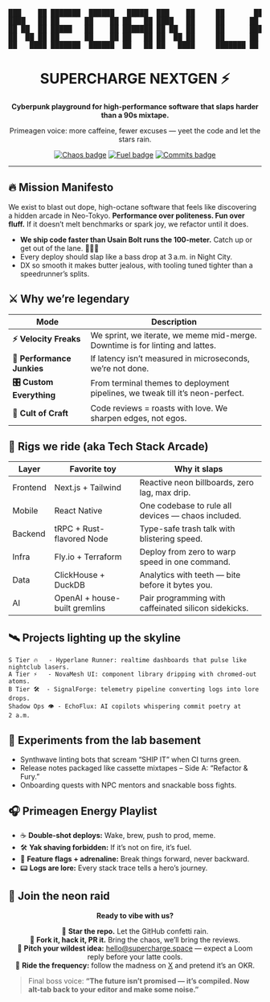 <div align="center">

<pre>
███    ██ ███████  ██████   █████  ███    ██     ██       █████  ██████  ██████  ███████ 
████   ██ ██      ██    ██ ██   ██ ████   ██     ██      ██   ██ ██   ██ ██   ██ ██      
██ ██  ██ █████   ██    ██ ███████ ██ ██  ██     ██      ███████ ██████  ██████  █████   
██  ██ ██ ██      ██    ██ ██   ██ ██  ██ ██     ██      ██   ██ ██   ██ ██      ██      
██   ████ ███████  ██████  ██   ██ ██   ████     ███████ ██   ██ ██   ██ ██      ███████ 
</pre>

<h1>SUPERCHARGE NEXTGEN ⚡️</h1>
<p><strong>Cyberpunk playground for high-performance software that slaps harder than a 90s mixtape.</strong></p>
<p>Primeagen voice: more caffeine, fewer excuses — yeet the code and let the stars rain.</p>

<p>
  <a href="https://github.com/"><img src="https://img.shields.io/badge/Chaos_Level-Over_9000-ff00ff?style=for-the-badge&logo=clockify&logoColor=000" alt="Chaos badge" /></a>
  <a href="https://github.com/"><img src="https://img.shields.io/badge/Fuel-Caffeinated_AF-00f0ff?style=for-the-badge&logo=coffeescript&logoColor=000" alt="Fuel badge" /></a>
  <a href="https://github.com/"><img src="https://img.shields.io/badge/Commits-On_Fire-f9ff00?style=for-the-badge&logo=github&logoColor=000" alt="Commits badge" /></a>
</p>

</div>

---

## 🔥 Mission Manifesto

We exist to blast out dope, high-octane software that feels like discovering a hidden arcade in Neo-Tokyo. <strong>Performance over politeness. Fun over fluff.</strong> If it doesn’t melt benchmarks or spark joy, we refactor until it does.

- **We ship code faster than Usain Bolt runs the 100-meter.** Catch up or get out of the lane. 🏃‍♂️💨
- Every deploy should slap like a bass drop at 3 a.m. in Night City.
- DX so smooth it makes butter jealous, with tooling tuned tighter than a speedrunner’s splits.

## ⚔️ Why we’re legendary

| Mode | Description |
| --- | --- |
| **⚡️ Velocity Freaks** | We sprint, we iterate, we meme mid-merge. Downtime is for linting and lattes. |
| **🚀 Performance Junkies** | If latency isn’t measured in microseconds, we’re not done. |
| **🎛️ Custom Everything** | From terminal themes to deployment pipelines, we tweak till it’s neon-perfect. |
| **🧠 Cult of Craft** | Code reviews = roasts with love. We sharpen edges, not egos. |

## 💾 Rigs we ride (aka Tech Stack Arcade)

| Layer | Favorite toy | Why it slaps |
| --- | --- | --- |
| Frontend | Next.js + Tailwind | Reactive neon billboards, zero lag, max drip. |
| Mobile | React Native | One codebase to rule all devices — chaos included. |
| Backend | tRPC + Rust-flavored Node | Type-safe trash talk with blistering speed. |
| Infra | Fly.io + Terraform | Deploy from zero to warp speed in one command. |
| Data | ClickHouse + DuckDB | Analytics with teeth — bite before it bytes you. |
| AI | OpenAI + house-built gremlins | Pair programming with caffeinated silicon sidekicks. |

## 🛰️ Projects lighting up the skyline

```
S Tier 🔥   - Hyperlane Runner: realtime dashboards that pulse like nightclub lasers.
A Tier ⚡   - NovaMesh UI: component library dripping with chromed-out atoms.
B Tier 🛠️  - SignalForge: telemetry pipeline converting logs into lore drops.
Shadow Ops 👁️ - EchoFlux: AI copilots whispering commit poetry at 2 a.m.
```

## 🧪 Experiments from the lab basement

- Synthwave linting bots that scream “SHIP IT” when CI turns green.
- Release notes packaged like cassette mixtapes – Side A: “Refactor & Fury.”
- Onboarding quests with NPC mentors and snackable boss fights.

## 🎧 Primeagen Energy Playlist

- ☕️ <strong>Double-shot deploys:</strong> Wake, brew, push to prod, meme.
- 🛠️ <strong>Yak shaving forbidden:</strong> If it’s not on fire, it’s fuel.
- 🧨 <strong>Feature flags + adrenaline:</strong> Break things forward, never backward.
- 📟 <strong>Logs are lore:</strong> Every stack trace tells a hero’s journey.

## 🤝 Join the neon raid

<div align="center">

**Ready to vibe with us?**

🎯 <strong>Star the repo.</strong> Let the GitHub confetti rain.  
🧪 <strong>Fork it, hack it, PR it.</strong> Bring the chaos, we’ll bring the reviews.  
💌 <strong>Pitch your wildest idea:</strong> hello@supercharge.space — expect a Loom reply before your latte cools.  
📡 <strong>Ride the frequency:</strong> follow the madness on <a href="https://twitter.com/">X</a> and pretend it’s an OKR.

</div>

> Final boss voice: <strong>“The future isn’t promised — it’s compiled. Now alt-tab back to your editor and make some noise.”</strong>
